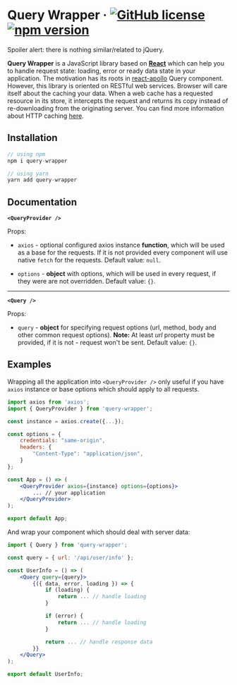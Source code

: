 # Query Wrapper &middot; [![GitHub license](https://img.shields.io/badge/license-ISC-blue.svg)](https://github.com/facebook/react/blob/master/LICENSE) [![npm version](https://img.shields.io/npm/v/query-wrapper.svg?style=flat)](https://www.npmjs.com/package/query-wrapper)

Spoiler alert: there is nothing similar/related to jQuery.

**Query Wrapper** is a JavaScript library based on [**React**](https://reactjs.org/) which can help you to handle request state: loading, error or ready data state in your application. The motivation has its roots in [react-apollo](https://github.com/apollographql/react-apollo) Query component. However, this library is oriented on RESTful web services. Browser will care itself about the caching your data. When a web cache has a requested resource in its store, it intercepts the request and returns its copy instead of re-downloading from the originating server. You can find more information about HTTP caching [here](https://developer.mozilla.org/en-US/docs/Web/HTTP/Caching).

## Installation

```js
// using npm
npm i query-wrapper
```

```js
// using yarn
yarn add query-wrapper
```

## Documentation

**`<QueryProvider />`**

Props:

- `axios` - optional configured axios instance **function**, which will be used as a base for the requests. If it is not provided every component will use native `fetch` for the requests.
  Default value: `null`.

- `options` - **object** with options, which will be used in every request, if they were are not overridden.
  Default value: `{}`.

---

**`<Query />`**

Props:

- `query` - **object** for specifying request options (url, method, body and other common request options).
  **Note:** At least _url_ property must be provided, if it is not - request won't be sent.
  Default value: `{}`.

## Examples

Wrapping all the application into `<QueryProvider />` only useful if you have `axios` instance or base options which should apply to all requests.

```jsx
import axios from 'axios';
import { QueryProvider } from 'query-wrapper';

const instance = axios.create({...});

const options = {
	credentials: "same-origin",
	headers: {
		"Content-Type": "application/json",
	}
};

const App = () => (
	<QueryProvider axios={instance} options={options}>
		... // your application
	</QueryProvider>
);

export default App;
```

And wrap your component which should deal with server data:

```jsx
import { Query } from 'query-wrapper';

const query = { url: '/api/user/info' };

const UserInfo = () => (
	<Query query={query}>
		{({ data, error, loading }) => {
			if (loading) {
				return ... // handle loading
			}

			if (error) {
				return ... // handle loading
			}

			return ... // handle response data
		}}
	</Query>
);

export default UserInfo;
```
